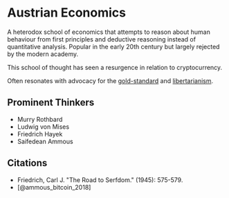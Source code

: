 # Austrian Economics

A heterodox school of economics that attempts to reason about human behaviour from first principles and deductive reasoning instead of quantitative analysis. Popular in the early 20th century but largely rejected by the modern academy. 

This school of thought has seen a resurgence in relation to cryptocurrency.

Often resonates with advocacy for the [gold-standard](gold-standard.md) and [libertarianism](libertarianism.md).

## Prominent Thinkers

* Murry Rothbard
* Ludwig von Mises
* Friedrich Hayek
* Saifedean Ammous

## Citations

* Friedrich, Carl J. "The Road to Serfdom." (1945): 575-579.
* [@ammous_bitcoin_2018]